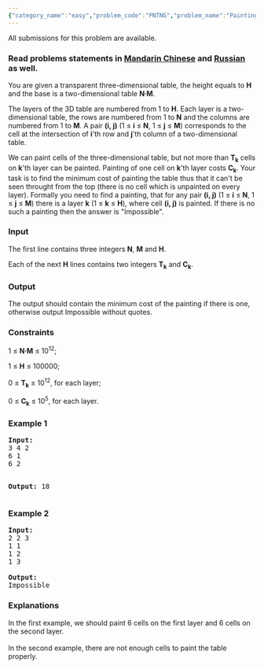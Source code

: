 ```yaml
---
{"category_name":"easy","problem_code":"PNTNG","problem_name":"Painting","languages_supported":{"0":"ADA","1":"ASM","2":"BASH","3":"BF","4":"C","5":"C99 strict","6":"CAML","7":"CLOJ","8":"CLPS","9":"CPP 4.3.2","10":"CPP 4.9.2","11":"CPP14","12":"CS2","13":"D","14":"ERL","15":"FORT","16":"FS","17":"GO","18":"HASK","19":"ICK","20":"ICON","21":"JAVA","22":"JS","23":"LISP clisp","24":"LISP sbcl","25":"LUA","26":"NEM","27":"NICE","28":"NODEJS","29":"PAS fpc","30":"PAS gpc","31":"PERL","32":"PERL6","33":"PHP","34":"PIKE","35":"PRLG","36":"PYTH","37":"PYTH 3.4","38":"RUBY","39":"SCALA","40":"SCM guile","41":"SCM qobi","42":"ST","43":"TCL","44":"TEXT","45":"WSPC"},"max_timelimit":1,"source_sizelimit":50000,"problem_author":"kostya_by","problem_tester":"rustinpiece","date_added":"31-05-2014","tags":{"0":"cook47","1":"easy","2":"greedy","3":"kostya_by","4":"sorting"},"editorial_url":"http://discuss.codechef.com/problems/PNTNG","time":{"view_start_date":1403464500,"submit_start_date":1403464500,"visible_start_date":1403464500,"end_date":1735669800},"layout":"problem"}
---
```

<span class="solution-visible-txt">All submissions for this problem are available.</span><h3> Read problems statements in <a target="_blank" href="http://www.codechef.com/download/translated/COOK47/mandarin2/PNTNG.pdf">Mandarin Chinese</a> and <a target="_blank" href="http://www.codechef.com/download/translated/COOK47/russian/PNTNG.pdf">Russian</a> as well.</h3>
<p>You are given a transparent three-dimensional table, the height equals to <b>H</b> and the base is a two-dimensional table <b>N∙M</b>.</p>
<p>The layers of the 3D table are numbered from 1 to <b>H</b>. Each layer is a two-dimensional table, the rows are numbered from 1 to <b>N</b> and the columns are numbered from 1 to <b>M</b>. A pair <b>(i, j)</b> (1 ≤ <b>i</b> ≤ <b>N</b>, 1 ≤ <b>j</b> ≤ <b>M</b>) corresponds to the cell at the intersection of <b>i</b>'th row and <b>j</b>'th column of a two-dimensional table.</p>
<p>We can paint cells of the three-dimensional table, but not more than <b>T<sub>k</sub></b> cells on <b>k</b>'th layer can be painted. Painting of one cell on <b>k</b>'th layer costs <b>C<sub>k</sub></b>. Your task is to find the minimum cost of painting the table thus that it can't be seen throught from the top (there is no cell which is unpainted on every layer). Formally you need to find a painting, that for any pair <b>(i, j)</b> (1 ≤ <b>i</b> ≤ <b>N</b>, 1 ≤ <b>j</b> ≤ <b>M</b>) there is a layer <b>k</b> (1 ≤ <b>k</b> ≤ <b>H</b>), where cell <b>(i, j)</b> is painted. If there is no such a painting then the answer is "Impossible". </p>
<h3>Input</h3>
<p>The first line contains three integers <b>N</b>, <b>M</b> and <b>H</b>.</p>
<p>Each of the next <b>H</b> lines contains two integers <b>T<sub>k</sub></b> and <b>C<sub>k</sub></b>.</p>
<h3>Output</h3>
<p>The output should contain the minimum cost of the painting if there is one, otherwise output Impossible without quotes.</p>
<h3>Constraints</h3>
<p>1 ≤ <b>N∙M</b> ≤ 10<sup>12</sup>;</p>
<p>1 ≤ <b>H</b> ≤ 100000;</p>
<p>0 ≤ <b>T<sub>k</sub></b> ≤ 10<sup>12</sup>, for each layer;</p>
<p>0 ≤ <b>C<sub>k</sub></b> ≤ 10<sup>5</sup>, for each layer.</p>
<h3>Example 1</h3>
<pre><b>Input:</b>
3 4 2
6 1
6 2

<b>Output:</b>
18
</pre><h3>Example 2</h3>
<pre><b>Input:</b>
2 2 3
1 1
1 2
1 3

<b>Output:</b>
Impossible
</pre><h3>Explanations</h3>
<p>
In the first example, we should paint 6 cells on the first layer and 6 cells on the second layer.<br /><br />
In the second example, there are not enough cells to paint the table properly.
</p>
